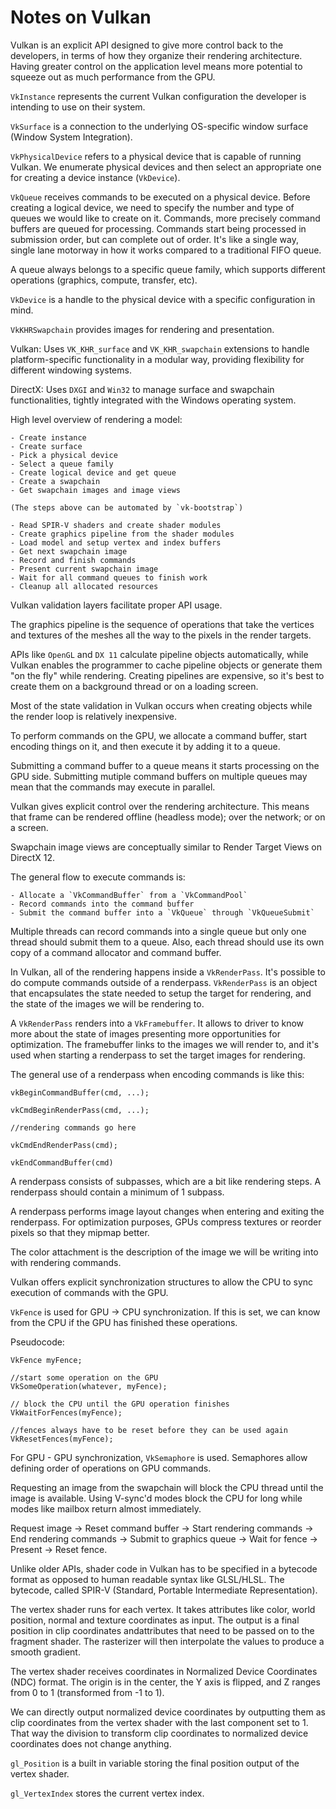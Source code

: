 # Notes on Vulkan

Vulkan is an explicit API designed to give more control back to the developers, in terms of how they organize their rendering architecture. Having greater control on the application level means more potential to squeeze out as much performance from the GPU.

`VkInstance` represents the current Vulkan configuration the developer is intending to use on their system.

`VkSurface` is a connection to the underlying OS-specific window surface (Window System Integration).

`VkPhysicalDevice` refers to a physical device that is capable of running Vulkan. We enumerate physical devices and then select an appropriate one for creating a device instance (`VkDevice`).

`VkQueue` receives commands to be executed on a physical device. Before creating a logical device, we need to specify the number and type of queues we would like to create on it. Commands, more precisely command buffers are queued for processing. Commands start being processed in submission order, but can complete out of order. It's like a single way, single lane motorway in how it works compared to a traditional FIFO queue.

A queue always belongs to a specific queue family, which supports different operations (graphics, compute, transfer, etc).

`VkDevice` is a handle to the physical device with a specific configuration in mind.

`VkKHRSwapchain` provides images for rendering and presentation.

Vulkan: Uses `VK_KHR_surface` and `VK_KHR_swapchain` extensions to handle platform-specific functionality in a modular way, providing flexibility for different windowing systems.

DirectX: Uses `DXGI` and `Win32` to manage surface and swapchain functionalities, tightly integrated with the Windows operating system.

High level overview of rendering a model:

    - Create instance
    - Create surface
    - Pick a physical device
    - Select a queue family
    - Create logical device and get queue
    - Create a swapchain
    - Get swapchain images and image views

    (The steps above can be automated by `vk-bootstrap`)

    - Read SPIR-V shaders and create shader modules
    - Create graphics pipeline from the shader modules
    - Load model and setup vertex and index buffers
    - Get next swapchain image
    - Record and finish commands
    - Present current swapchain image
    - Wait for all command queues to finish work
    - Cleanup all allocated resources

Vulkan validation layers facilitate proper API usage.

The graphics pipeline is the sequence of operations that take the vertices and textures of the meshes all the way to the pixels in the render targets.

APIs like `OpenGL` and `DX 11` calculate pipeline objects automatically, while Vulkan enables the programmer to cache pipeline objects or generate them "on the fly" while rendering. Creating pipelines are expensive, so it's best to create them on a background thread or on a loading screen.

Most of the state validation in Vulkan occurs when creating objects while the render loop is relatively inexpensive.

To perform commands on the GPU, we allocate a command buffer, start encoding things on it, and then execute it by adding it to a queue.

Submitting a command buffer to a queue means it starts processing on the GPU side. Submitting mutiple command buffers on multiple queues may mean that the commands may execute in parallel.

Vulkan gives explicit control over the rendering architecture. This means that frame can be rendered offline (headless mode); over the network; or on a screen.

Swapchain image views are conceptually similar to Render Target Views on DirectX 12.

The general flow to execute commands is:

    - Allocate a `VkCommandBuffer` from a `VkCommandPool`
    - Record commands into the command buffer
    - Submit the command buffer into a `VkQueue` through `VkQueueSubmit`

Multiple threads can record commands into a single queue but only one thread should submit them to a queue. Also, each thread should use its own copy of a command allocator and command buffer.

In Vulkan, all of the rendering happens inside a `VkRenderPass`. It's possible to do compute commands outside of a renderpass. `VkRenderPass` is an object that encapsulates the state needed to setup the target for rendering, and the state of the images we will be rendering to.

A `VkRenderPass` renders into a `VkFramebuffer`. It allows to driver to know more about the state of images presenting more opportunities for optimization. The framebuffer links to the images we will render to, and it's used when starting a renderpass to set the target images for rendering.

The general use of a renderpass when encoding commands is like this:

```
vkBeginCommandBuffer(cmd, ...);

vkCmdBeginRenderPass(cmd, ...);

//rendering commands go here

vkCmdEndRenderPass(cmd);

vkEndCommandBuffer(cmd)
```

A renderpass consists of subpasses, which are a bit like rendering steps. A renderpass should contain a minimum of 1 subpass.

A renderpass performs image layout changes when entering and exiting the renderpass. For optimization purposes, GPUs compress textures or reorder pixels so that they mipmap better.

The color attachment is the description of the image we will be writing into with rendering commands.

Vulkan offers explicit synchronization structures to allow the CPU to sync execution of commands with the GPU.

`VkFence` is used for GPU -> CPU synchronization. If this is set, we can know from the CPU if the GPU has finished these operations.

Pseudocode:

```
VkFence myFence;

//start some operation on the GPU
VkSomeOperation(whatever, myFence);

// block the CPU until the GPU operation finishes
VkWaitForFences(myFence);

//fences always have to be reset before they can be used again
VkResetFences(myFence);
```

For GPU - GPU synchronization, `VkSemaphore` is used. Semaphores allow defining order of operations on GPU commands.

Requesting an image from the swapchain will block the CPU thread until the image is available. Using V-sync'd modes block the CPU for long while modes like mailbox return almost immediately.

Request image -> Reset command buffer -> Start rendering commands -> End rendering commands -> Submit to graphics queue -> Wait for fence -> Present -> Reset fence.

Unlike older APIs, shader code in Vulkan has to be specified in a bytecode format as opposed to human readable syntax like GLSL/HLSL. The bytecode, called SPIR-V (Standard, Portable Intermediate Representation).

The vertex shader runs for each vertex. It takes attributes like color, world position, normal and texture coordinates as input. The output is a final position in clip coordinates andattributes that need to be passed on to the fragment shader. The rasterizer will then interpolate the values to produce a smooth gradient.

The vertex shader receives coordinates in Normalized Device Coordinates (NDC) format. The origin is in the center, the Y axis is flipped, and Z ranges from 0 to 1 (transformed from -1 to 1).

We can directly output normalized device coordinates by outputting them as clip coordinates from the vertex shader with the last component set to 1. That way the division to transform clip coordinates to normalized device coordinates does not change anything.

`gl_Position` is a built in variable storing the final position output of the vertex shader.

`gl_VertexIndex` stores the current vertex index.